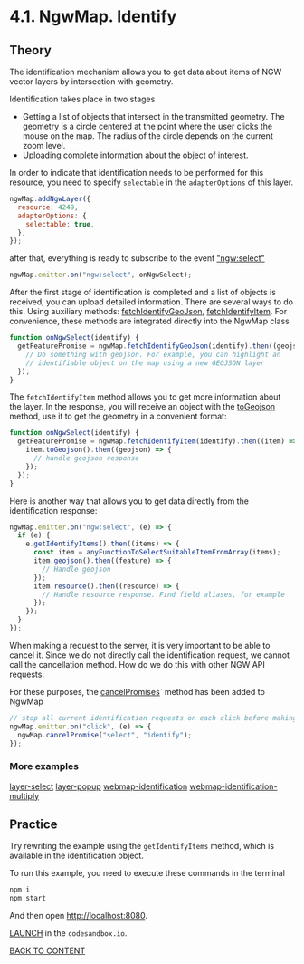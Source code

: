 # 4.1. NgwMap. Identify

## Theory

The identification mechanism allows you to get data about items of NGW vector layers by intersection with geometry.

Identification takes place in two stages

- Getting a list of objects that intersect in the transmitted geometry. The geometry is a circle centered at the point where the user clicks the mouse on the map. The radius of the circle depends on the current zoom level.
- Uploading complete information about the object of interest.

In order to indicate that identification needs to be performed for this resource, you need to specify `selectable` in the `adapterOptions` of this layer.

```javascript
ngwMap.addNgwLayer({
  resource: 4249,
  adapterOptions: {
    selectable: true,
  },
});
```

after that, everything is ready to subscribe to the event ["ngw:select"](https://code-api.nextgis.com/interfaces/ngw_map.NgwMapEvents.html#ngw_select)

```javascript
ngwMap.emitter.on("ngw:select", onNgwSelect);
```

After the first stage of identification is completed and a list of objects is received, you can upload detailed information. There are several ways to do this. Using auxiliary methods: [fetchIdentifyGeoJson](https://code-api.nextgis.com/modules/ngw_kit.html#fetchIdentifyGeoJson), [fetchIdentifyItem](https://code-api.nextgis.com/modules/ngw_kit.html#fetchIdentifyItem). For convenience, these methods are integrated directly into the NgwMap class

```javascript
function onNgwSelect(identify) {
  getFeaturePromise = ngwMap.fetchIdentifyGeoJson(identify).then((geojson) => {
    // Do something with geojson. For example, you can highlight an
    // identifiable object on the map using a new GEOJSON layer
  });
}
```

The `fetchIdentifyItem` method allows you to get more information about the layer. In the response, you will receive an object with the [toGeojson](https://code-api.nextgis.com/interfaces/ngw_kit.NgwFeatureItemResponse.html#toGeojson) method, use it to get the geometry in a convenient format:

```javascript
function onNgwSelect(identify) {
  getFeaturePromise = ngwMap.fetchIdentifyItem(identify).then((item) => {
    item.toGeojson().then((geojson) => {
      // handle geojson response
    });
  });
}
```

Here is another way that allows you to get data directly from the identification response:

```javascript
ngwMap.emitter.on("ngw:select", (e) => {
  if (e) {
    e.getIdentifyItems().then((items) => {
      const item = anyFunctionToSelectSuitableItemFromArray(items);
      item.geojson().then((feature) => {
        // Handle geojson
      });
      item.resource().then((resource) => {
        // Handle resource response. Find field aliases, for example
      });
    });
  }
});
```

When making a request to the server, it is very important to be able to cancel it. Since we do not directly call the identification request, we cannot call the cancellation method. How do we do this with other NGW API requests.

For these purposes, the [cancelPromises](https://code-api.nextgis.com/classes/ngw_map.NgwMap.html#cancelPromises)` method has been added to NgwMap

```javascript
// stop all current identification requests on each click before making new requests
ngwMap.emitter.on("click", (e) => {
  ngwMap.cancelPromise("select", "identify");
});
```

### More examples

[layer-select](https://code.nextgis.com/demo-examples-ngw-layer-select)
[layer-popup](https://code.nextgis.com/demo-examples-ngw-layer-popup)
[webmap-identification](https://code.nextgis.com/demo-examples-webmap-identification)
[webmap-identification-multiply](https://code.nextgis.com/demo-examples-webmap-identification-multiply)

## Practice

Try rewriting the example using the `getIdentifyItems` method, which is available in the identification object.


To run this example, you need to execute these commands in the terminal

```bash
npm i
npm start
```

And then open [http://localhost:8080](http://localhost:8080).

[LAUNCH](https://githubbox.com/nextgis/ngf-tutorial/tree/master/tutorials/4_3_ngwmap_identify) in the `codesandbox.io`.

[BACK TO CONTENT](../../README.md)
